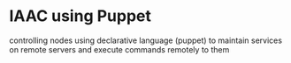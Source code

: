 # IAAC using Puppet
controlling nodes using declarative language (puppet) to maintain services on remote servers and execute commands remotely to them 
